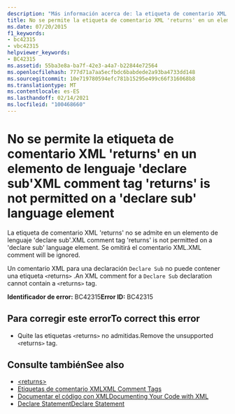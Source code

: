 ```yaml
---
description: "Más información acerca de: la etiqueta de comentario XML ' Returns ' no se permite en un elemento de lenguaje ' declare sub '"
title: No se permite la etiqueta de comentario XML 'returns' en un elemento de lenguaje 'declare sub'
ms.date: 07/20/2015
f1_keywords:
- bc42315
- vbc42315
helpviewer_keywords:
- BC42315
ms.assetid: 55ba3e8a-ba7f-42e3-a4a7-b22844e72564
ms.openlocfilehash: 777d71a7aa5ecfbdc6babdede2a93ba4733dd148
ms.sourcegitcommit: 10e719780594efc781b15295e499c66f316068b8
ms.translationtype: MT
ms.contentlocale: es-ES
ms.lasthandoff: 02/14/2021
ms.locfileid: "100468660"
---
```

# <a name="xml-comment-tag-returns-is-not-permitted-on-a-declare-sub-language-element"></a><span data-ttu-id="f59c0-103">No se permite la etiqueta de comentario XML 'returns' en un elemento de lenguaje 'declare sub'</span><span class="sxs-lookup"><span data-stu-id="f59c0-103">XML comment tag 'returns' is not permitted on a 'declare sub' language element</span></span>

<span data-ttu-id="f59c0-104">La etiqueta de comentario XML 'returns' no se admite en un elemento de lenguaje 'declare sub'.</span><span class="sxs-lookup"><span data-stu-id="f59c0-104">XML comment tag 'returns' is not permitted on a 'declare sub' language element.</span></span> <span data-ttu-id="f59c0-105">Se omitirá el comentario XML.</span><span class="sxs-lookup"><span data-stu-id="f59c0-105">XML comment will be ignored.</span></span>  
  
 <span data-ttu-id="f59c0-106">Un comentario XML para una declaración `Declare Sub` no puede contener una etiqueta `<`returns`>` .</span><span class="sxs-lookup"><span data-stu-id="f59c0-106">An XML comment for a `Declare Sub` declaration cannot contain a `<`returns`>` tag.</span></span>  
  
 <span data-ttu-id="f59c0-107">**Identificador de error:** BC42315</span><span class="sxs-lookup"><span data-stu-id="f59c0-107">**Error ID:** BC42315</span></span>  
  
## <a name="to-correct-this-error"></a><span data-ttu-id="f59c0-108">Para corregir este error</span><span class="sxs-lookup"><span data-stu-id="f59c0-108">To correct this error</span></span>  
  
- <span data-ttu-id="f59c0-109">Quite las etiquetas `<`returns`>` no admitidas.</span><span class="sxs-lookup"><span data-stu-id="f59c0-109">Remove the unsupported `<`returns`>` tag.</span></span>  
  
## <a name="see-also"></a><span data-ttu-id="f59c0-110">Consulte también</span><span class="sxs-lookup"><span data-stu-id="f59c0-110">See also</span></span>

- [\<returns>](../language-reference/xmldoc/returns.md)
- [<span data-ttu-id="f59c0-111">Etiquetas de comentario XML</span><span class="sxs-lookup"><span data-stu-id="f59c0-111">XML Comment Tags</span></span>](../language-reference/xmldoc/index.md)
- [<span data-ttu-id="f59c0-112">Documentar el código con XML</span><span class="sxs-lookup"><span data-stu-id="f59c0-112">Documenting Your Code with XML</span></span>](../programming-guide/program-structure/documenting-your-code-with-xml.md)
- [<span data-ttu-id="f59c0-113">Declare Statement</span><span class="sxs-lookup"><span data-stu-id="f59c0-113">Declare Statement</span></span>](../language-reference/statements/declare-statement.md)
